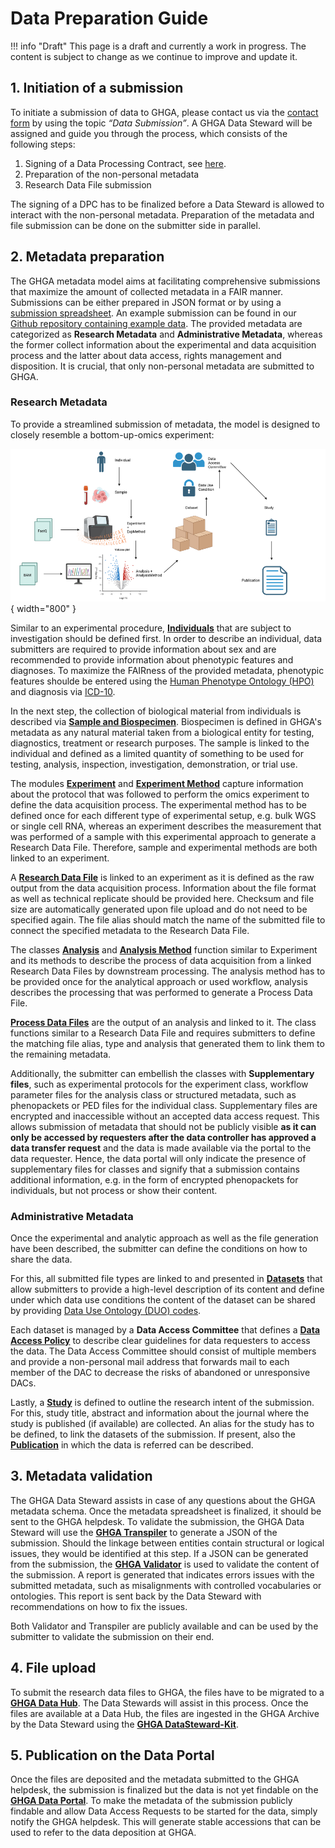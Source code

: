 # Data Preparation Guide

!!! info "Draft"
    This page is a draft and currently a work in progress. The content is subject to change as we continue to improve and update it. 

## 1. Initiation of a submission
To initiate a submission of data to GHGA, please contact us via the [contact form](https://www.ghga.de/about-us/contact) by using the topic *“Data Submission”*. A GHGA Data Steward will be assigned and guide you through the process, which consists of the following steps:

1. Signing of a Data Processing Contract, see [here](dpc_preparation.md).
2. Preparation of the non-personal metadata
3. Research Data File submission

The signing of a DPC has to be finalized before a Data Steward is allowed to interact with the non-personal metadata. Preparation of the metadata and file submission can be done on the submitter side in parallel.

## 2. Metadata preparation
The GHGA metadata model aims at facilitating comprehensive submissions that maximize the amount of collected metadata in a FAIR manner. Submissions can be either prepared in JSON format or by using a [submission spreadsheet](https://github.com/ghga-de/ghga-metadata-schema/tree/main/spreadsheets). An example submission can be found in our [Github repository containing example data](https://github.com/ghga-de/example-data). The provided metadata are categorized as **Research Metadata** and **Administrative Metadata**, whereas the former collect information about the experimental and data acquisition process and the latter about data access, rights management and disposition. It is crucial, that only non-personal metadata are submitted to GHGA.

### Research Metadata
To provide a streamlined submission of metadata, the model is designed to closely resemble a bottom-up-omics experiment:

  ![OmicsWF](../../assets/img/OmicsWF.png){ width="800" }

Similar to an experimental procedure, [**Individuals**](https://docs.ghga.de/metadata/entities/#individual) that are subject to investigation should be defined first. 
In order to describe an individual, data submitters are required to provide information about sex and are recommended to provide information about phenotypic features and diagnoses. 
To maximize the FAIRness of the provided metadata, phenotypic features shoulde be entered using the [Human Phenotype Ontology (HPO)](https://hpo.jax.org/) and diagnosis via [ICD-10](https://www.bfarm.de/EN/Code-systems/Classifications/ICD/ICD-10-WHO/_node.html).

In the next step, the collection of biological material from individuals is described via [**Sample and Biospecimen**](https://docs.ghga.de/metadata/entities/#biospecimensample). Biospecimen is defined in GHGA's metadata as any natural material taken from a biological entity for testing, diagnostics, treatment or research purposes. The sample is linked to the individual and defined as a limited quantity of something to be used for testing, analysis, inspection, investigation, demonstration, or trial use. 

The modules [**Experiment**](https://docs.ghga.de/metadata/entities/#experiment) and [**Experiment Method**](https://docs.ghga.de/metadata/entities/#experiment-method) capture information about the protocol that was followed to perform the omics experiment to define the data acquisition process. The experimental method has to be defined once for each different type of experimental setup, e.g. bulk WGS or single cell RNA, whereas an experiment describes the measurement that was performed of a sample with this experimental approach to generate a Research Data File. Therefore, sample and experimental methods are both linked to an experiment.

A [**Research Data File**](https://docs.ghga.de/metadata/entities/#research-data-file) is linked to an experiment as it is defined as the raw output from the data acquisition process. Information about the file format as well as technical replicate should be provided here. Checksum and file size are automatically generated upon file upload and do not need to be specified again. The file alias should match the name of the submitted file to connect the specified metadata to the Research Data File.

The classes [**Analysis**](https://docs.ghga.de/metadata/entities/#analysis) and [**Analysis Method**](https://docs.ghga.de/metadata/entities/#analysis-method) function similar to Experiment and its methods to describe the process of data acquisition from a linked Research Data Files by downstream processing. The analysis method has to be provided once for the analytical approach or used workflow, analysis describes the processing that was performed to generate a Process Data File.

[**Process Data Files**](https://docs.ghga.de/metadata/entities/#process-data-file) are the output of an analysis and linked to it. The class functions similar to a Research Data File and requires submitters to define the matching file alias, type and analysis that generated them to link them to the remaining metadata.

Additionally, the submitter can embellish the classes with **Supplementary files**, such as experimental protocols for the experiment class, workflow parameter files for the analysis class or structured metadata, such as phenopackets or PED files for the individual class. 
Supplementary files are encrypted and inaccessible without an accepted data access request. 
This allows submission of metadata that should not be publicly visible **as it can only be accessed by requesters after the data controller has approved a data transfer request** and the data is made available via the portal to the data requester. Hence, the data portal will only indicate the presence of supplementary files for classes and signify that a submission contains additional information, e.g. in the form of encrypted phenopackets for individuals, but not process or show their content.

### Administrative Metadata
Once the experimental and analytic approach as well as the file generation have been described, the submitter can define the conditions on how to share the data.

For this, all submitted file types are linked to and presented in [**Datasets**](https://docs.ghga.de/metadata/entities/#dataset) that allow submitters to provide a high-level description of its content and define under which data use conditions the content of the dataset can be shared by providing [Data Use Ontology (DUO) codes](https://www.ga4gh.org/product/data-use-ontology-duo/). 

Each dataset is managed by a **Data Access Committee** that defines a [**Data Access Policy**](https://docs.ghga.de/metadata/entities/#data-access-policy-and-committee) to describe clear guidelines for data requesters to access the data. The Data Access Committee should consist of multiple members and provide a non-personal mail address that forwards mail to each member of the DAC to decrease the risks of abandoned or unresponsive DACs.

Lastly, a [**Study**](https://docs.ghga.de/metadata/entities/#study) is defined to outline the research intent of the submission. For this, study title, abstract and information about the journal where the study is published (if available) are collected. An alias for the study has to be defined, to link the datasets of the submission. If present, also the [**Publication**](https://docs.ghga.de/metadata/entities/#publication) in which the data is referred can be described.

## 3. Metadata validation
The GHGA Data Steward assists in case of any questions about the GHGA metadata schema. Once the metadata spreadsheet is finalized, it should be sent to the GHGA helpdesk. To validate the submission, the GHGA Data Steward will use the [**GHGA Transpiler**](https://docs.ghga.de/cli_tools/transpiler/) to generate a JSON of the submission. Should the linkage between entities contain structural or logical issues, they would be identified at this step. If a JSON can be generated from the submission, the [**GHGA Validator**](https://docs.ghga.de/cli_tools/validator/) is used to validate the content of the submission. A report is generated that indicates errors issues with the submitted metadata, such as misalignments with controlled vocabularies or ontologies. This report is sent back by the Data Steward with recommendations on how to fix the issues. 

Both Validator and Transpiler are publicly available and can be used by the submitter to validate the submission on their end.

## 4. File upload
To submit the research data files to GHGA, the files have to be migrated to a [**GHGA Data Hub**](https://www.ghga.de/about-us/how-we-work/data-hubs). The Data Stewards will assist in this process. Once the files are available at a Data Hub, the files are ingested in the GHGA Archive by the Data Steward using the [**GHGA DataSteward-Kit**](https://github.com/ghga-de/ghga-datasteward-kit). 

## 5. Publication on the Data Portal
Once the files are deposited and the metadata submitted to the GHGA helpdesk, the submission is finalized but the data is not yet findable on the [**GHGA Data Portal**](https://data.ghga.de/). To make the metadata of the submission publicly findable and allow Data Access Requests to be started for the data, simply notify the GHGA helpdesk. This will generate stable accessions that can be used to refer to the data deposition at GHGA.

